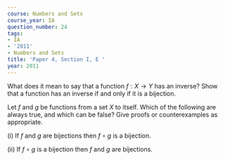 ```yaml
---
course: Numbers and Sets
course_year: IA
question_number: 24
tags:
- IA
- '2011'
- Numbers and Sets
title: 'Paper 4, Section I, E '
year: 2011
---
```




What does it mean to say that a function $f: X \rightarrow Y$ has an inverse? Show that a function has an inverse if and only if it is a bijection.

Let $f$ and $g$ be functions from a set $X$ to itself. Which of the following are always true, and which can be false? Give proofs or counterexamples as appropriate.

(i) If $f$ and $g$ are bijections then $f \circ g$ is a bijection.

(ii) If $f \circ g$ is a bijection then $f$ and $g$ are bijections.